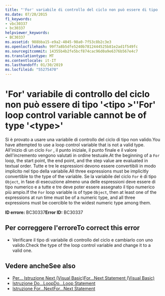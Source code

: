 ```yaml
---
title: "'For' variabile di controllo del ciclo non può essere di tipo '<type>'"
ms.date: 07/20/2015
f1_keywords:
- vbc30337
- bc30337
helpviewer_keywords:
- BC30337
ms.assetid: 988bba15-e9a2-4045-98a0-7f53c8b2c3e3
ms.openlocfilehash: 99f7a8b5dfe5240b7812444525b81e2ad1f549fc
ms.sourcegitcommit: 14355b4b2fe5bcf874cac96d0a9e6376b567e4c7
ms.translationtype: MT
ms.contentlocale: it-IT
ms.lasthandoff: 01/30/2019
ms.locfileid: "55275470"
---
```

# <a name="for-loop-control-variable-cannot-be-of-type-type"></a><span data-ttu-id="23c86-102">'For' variabile di controllo del ciclo non può essere di tipo '\<tipo >'</span><span class="sxs-lookup"><span data-stu-id="23c86-102">'For' loop control variable cannot be of type '\<type>'</span></span>
<span data-ttu-id="23c86-103">Si è provato a usare una variabile di controllo del ciclo di tipo non valido.</span><span class="sxs-lookup"><span data-stu-id="23c86-103">You have attempted to use a loop control variable that is not a valid type.</span></span> <span data-ttu-id="23c86-104">All'inizio di un ciclo `For` , il punto iniziale, il punto finale e il valore dell'incremento vengono valutati in ordine testuale.</span><span class="sxs-lookup"><span data-stu-id="23c86-104">At the beginning of a `For` loop, the start point, the end point, and the step value are evaluated in textual order.</span></span> <span data-ttu-id="23c86-105">Tutte e tre le espressioni devono essere convertibili in modo implicito nel tipo della variabile.</span><span class="sxs-lookup"><span data-stu-id="23c86-105">All three expressions must be implicitly convertible to the type of the variable.</span></span> <span data-ttu-id="23c86-106">Se la variabile del ciclo `For` è di tipo `Object`, in fase di esecuzione almeno una delle espressioni deve essere di tipo numerico e a tutte e tre deve poter essere assegnato il tipo numerico più ampio.</span><span class="sxs-lookup"><span data-stu-id="23c86-106">If the `For` loop variable is of type `Object`, then at least one of the expressions at run time must be of a numeric type, and all three expressions must be coercible to the widest numeric type among them.</span></span>  
  
 <span data-ttu-id="23c86-107">**ID errore:** BC30337</span><span class="sxs-lookup"><span data-stu-id="23c86-107">**Error ID:** BC30337</span></span>  
  
## <a name="to-correct-this-error"></a><span data-ttu-id="23c86-108">Per correggere l'errore</span><span class="sxs-lookup"><span data-stu-id="23c86-108">To correct this error</span></span>  
  
-   <span data-ttu-id="23c86-109">Verificare il tipo di variabile di controllo del ciclo e cambiarlo con uno valido.</span><span class="sxs-lookup"><span data-stu-id="23c86-109">Check the type of the loop control variable and change it to a valid one.</span></span>  
  
## <a name="see-also"></a><span data-ttu-id="23c86-110">Vedere anche</span><span class="sxs-lookup"><span data-stu-id="23c86-110">See also</span></span>
- [<span data-ttu-id="23c86-111">Per... Istruzione Next (Visual Basic)</span><span class="sxs-lookup"><span data-stu-id="23c86-111">For...Next Statement (Visual Basic)</span></span>](../language-reference/statements/for-next-statement.md)
- [<span data-ttu-id="23c86-112">Istruzione Do...Loop</span><span class="sxs-lookup"><span data-stu-id="23c86-112">Do...Loop Statement</span></span>](../../visual-basic/language-reference/statements/do-loop-statement.md)
- [<span data-ttu-id="23c86-113">Istruzione For...Next</span><span class="sxs-lookup"><span data-stu-id="23c86-113">For...Next Statement</span></span>](../../visual-basic/language-reference/statements/for-next-statement.md)
